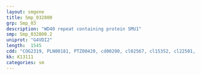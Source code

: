 ```yaml
---
layout: smgene
title: Smp_032800
grp: Smp_03
description: "WD40 repeat containing protein SMU1"
smp: Smp_032800.2
uniprot: "G4VDI2"
length:  1545
cdd: "COG2319, PLN00181, PTZ00420, cd00200, cl02567, cl15352, cl22501, pfam00400, smart00320, smart00667, smart00668"
kk: K13111
categories: sm
---
```

